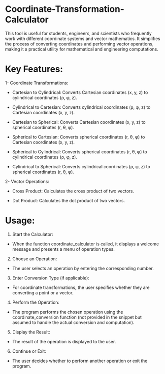 # Coordinate-Transformation-Calculator
This tool is useful for students, engineers, and scientists who frequently work with different coordinate systems and vector mathematics. It simplifies the process of converting coordinates and performing vector operations, making it a practical utility for mathematical and engineering computations.
# Key Features:
1- Coordinate Transformations:

- Cartesian to Cylindrical: Converts Cartesian coordinates (x, y, z) to cylindrical coordinates (ρ, φ, z).

- Cylindrical to Cartesian: Converts cylindrical coordinates (ρ, φ, z) to Cartesian coordinates (x, y, z).

- Cartesian to Spherical: Converts Cartesian coordinates (x, y, z) to spherical coordinates (r, θ, φ).

- Spherical to Cartesian: Converts spherical coordinates (r, θ, φ) to Cartesian coordinates (x, y, z).

- Spherical to Cylindrical: Converts spherical coordinates (r, θ, φ) to cylindrical coordinates (ρ, φ, z).

- Cylindrical to Spherical: Converts cylindrical coordinates (ρ, φ, z) to spherical coordinates (r, θ, φ).

2- Vector Operations:

- Cross Product: Calculates the cross product of two vectors.

- Dot Product: Calculates the dot product of two vectors.

# Usage:
1. Start the Calculator:

- When the function coordinate_calculator is called, it displays a welcome message and presents a menu of operation types.

2. Choose an Operation:

- The user selects an operation by entering the corresponding number.
  
3. Enter Conversion Type (if applicable):

- For coordinate transformations, the user specifies whether they are converting a point or a vector.
  
4. Perform the Operation:

- The program performs the chosen operation using the coordinate_conversion function (not provided in the snippet but assumed to handle the actual conversion and computation).
  
5. Display the Result:

- The result of the operation is displayed to the user.
  
6. Continue or Exit:

- The user decides whether to perform another operation or exit the program.
